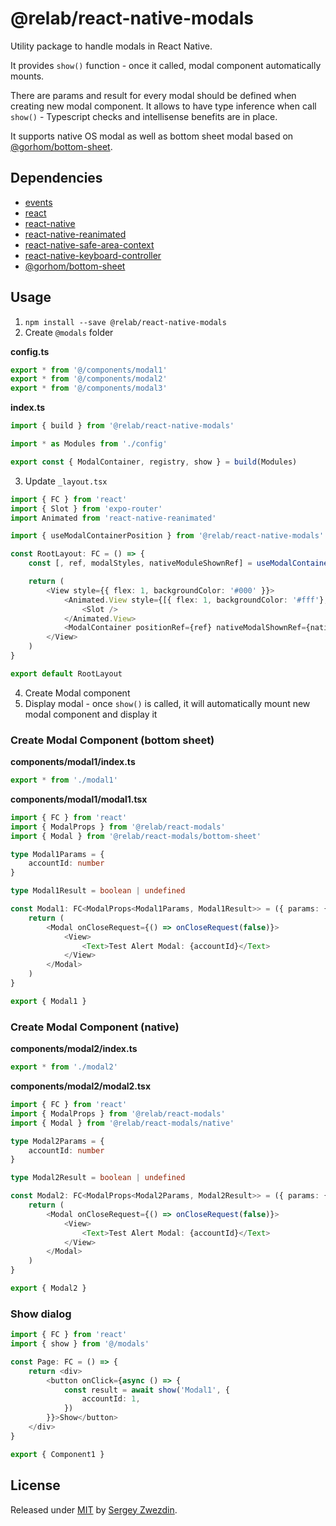 # @relab/react-native-modals

Utility package to handle modals in React Native.

It provides `show()` function - once it called, modal component automatically mounts.

There are params and result for every modal should be defined when creating new modal component.
It allows to have type inference when call `show()` - Typescript checks and intellisense benefits are in place.

It supports native OS modal as well as bottom sheet modal based on [@gorhom/bottom-sheet](https://www.npmjs.com/package/@gorhom/bottom-sheet).

## Dependencies
- [events](https://www.npmjs.com/package/events)
- [react](https://www.npmjs.com/package/react)
- [react-native](https://www.npmjs.com/package/react-native)
- [react-native-reanimated](https://www.npmjs.com/package/react-native-reanimated)
- [react-native-safe-area-context](https://www.npmjs.com/package/react-native-safe-area-context)
- [react-native-keyboard-controller](https://www.npmjs.com/package/react-native-keyboard-controller)
- [@gorhom/bottom-sheet](https://www.npmjs.com/package/@gorhom/bottom-sheet)

## Usage

1. `npm install --save @relab/react-native-modals`
2. Create `@modals` folder

**config.ts**
```typescript
export * from '@/components/modal1'
export * from '@/components/modal2'
export * from '@/components/modal3'
```

**index.ts**
```typescript
import { build } from '@relab/react-native-modals'

import * as Modules from './config'

export const { ModalContainer, registry, show } = build(Modules)
```

3. Update `_layout.tsx`
```typescript jsx
import { FC } from 'react'
import { Slot } from 'expo-router'
import Animated from 'react-native-reanimated'

import { useModalContainerPosition } from '@relab/react-native-modals'

const RootLayout: FC = () => {
    const [, ref, modalStyles, nativeModuleShownRef] = useModalContainerPosition()

    return (
        <View style={{ flex: 1, backgroundColor: '#000' }}>
            <Animated.View style={[{ flex: 1, backgroundColor: '#fff'}, modalStyles]}>
                <Slot />
            </Animated.View>
            <ModalContainer positionRef={ref} nativeModalShownRef={nativeModuleShownRef} />
        </View>
    )
}

export default RootLayout
```

4. Create Modal component
5. Display modal - once `show()` is called, it will automatically mount new modal component and display it

### Create Modal Component (bottom sheet)

**components/modal1/index.ts**
```typescript
export * from './modal1'
```

**components/modal1/modal1.tsx**
```typescript jsx
import { FC } from 'react'
import { ModalProps } from '@relab/react-modals'
import { Modal } from '@relab/react-modals/bottom-sheet'

type Modal1Params = {
    accountId: number
}

type Modal1Result = boolean | undefined

const Modal1: FC<ModalProps<Modal1Params, Modal1Result>> = ({ params: { message, count }, onCloseRequest }) => {
    return (
        <Modal onCloseRequest={() => onCloseRequest(false)}>
            <View>
                <Text>Test Alert Modal: {accountId}</Text>
            </View>
        </Modal>
    )
}

export { Modal1 }
```

### Create Modal Component (native)

**components/modal2/index.ts**
```typescript
export * from './modal2'
```

**components/modal2/modal2.tsx**
```typescript jsx
import { FC } from 'react'
import { ModalProps } from '@relab/react-modals'
import { Modal } from '@relab/react-modals/native'

type Modal2Params = {
    accountId: number
}

type Modal2Result = boolean | undefined

const Modal2: FC<ModalProps<Modal2Params, Modal2Result>> = ({ params: { message, count }, onCloseRequest }) => {
    return (
        <Modal onCloseRequest={() => onCloseRequest(false)}>
            <View>
                <Text>Test Alert Modal: {accountId}</Text>
            </View>
        </Modal>
    )
}

export { Modal2 }
```

### Show dialog

```typescript jsx
import { FC } from 'react'
import { show } from '@/modals'

const Page: FC = () => {
    return <div>
        <button onClick={async () => {
            const result = await show('Modal1', {
                accountId: 1,
            })
        }}>Show</button>
    </div>
}

export { Component1 }
```

## License

Released under [MIT](/LICENSE) by [Sergey Zwezdin](https://github.com/sergeyzwezdin).

